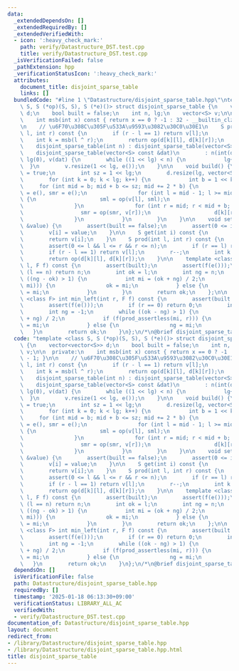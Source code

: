 ```yaml
---
data:
  _extendedDependsOn: []
  _extendedRequiredBy: []
  _extendedVerifiedWith:
  - icon: ':heavy_check_mark:'
    path: verify/Datastructure_DST.test.cpp
    title: verify/Datastructure_DST.test.cpp
  _isVerificationFailed: false
  _pathExtension: hpp
  _verificationStatusIcon: ':heavy_check_mark:'
  attributes:
    document_title: disjoint_sparse_table
    links: []
  bundledCode: "#line 1 \"Datastructure/disjoint_sparse_table.hpp\"\ntemplate <class\
    \ S, S (*op)(S, S), S (*e)()> struct disjoint_sparse_table {\n    vector<vector<S>>\
    \ d;\n    bool built = false;\n    int n, lg;\n    vector<S> v;\n\n  private:\n\
    \    int msb(int x) const { return x == 0 ? -1 : 32 - __builtin_clz(x) - 1; }\n\
    \n    // \u6F70\u308C\u305F\u533A\u9593\u3082\u30C0\u30E1\n    S prod_assertless(int\
    \ l, int r) const {\n        if (r - l == 1) return v[l];\n        r--;\n    \
    \    int k = msb(l ^ r);\n        return op(d[k][l], d[k][r]);\n    }\n\n  public:\n\
    \    disjoint_sparse_table(int n) : disjoint_sparse_table(vector<S>(n, e())) {}\n\
    \    disjoint_sparse_table(vector<S> const &dat)\n        : n(int(dat.size())),\
    \ lg(0), v(dat) {\n        while ((1 << lg) < n) {\n            lg++;\n      \
    \  }\n        v.resize(1 << lg, e());\n    }\n\n    void build() {\n        built\
    \ = true;\n        int sz = 1 << lg;\n        d.resize(lg, vector<S>(sz, e()));\n\
    \        for (int k = 0; k < lg; k++) {\n            int b = 1 << k;\n       \
    \     for (int mid = b; mid + b <= sz; mid += 2 * b) {\n                S sml\
    \ = e(), smr = e();\n                for (int l = mid - 1; l >= mid - b; l--)\
    \ {\n                    sml = op(v[l], sml);\n                    d[k][l] = sml;\n\
    \                }\n                for (int r = mid; r < mid + b; r++) {\n  \
    \                  smr = op(smr, v[r]);\n                    d[k][r] = smr;\n\
    \                }\n            }\n        }\n    }\n\n    void set(int i, S const\
    \ &value) {\n        assert(built == false);\n        assert(0 <= i && i < n);\n\
    \        v[i] = value;\n    }\n\n    S get(int i) const {\n        assert(built);\n\
    \        return v[i];\n    }\n    S prod(int l, int r) const {\n        assert(built);\n\
    \        assert(0 <= l && l <= r && r <= n);\n        if (r == l) return e();\n\
    \        if (r - l == 1) return v[l];\n        r--;\n        int k = msb(l ^ r);\n\
    \        return op(d[k][l], d[k][r]);\n    }\n\n    template <class F> int max_right(int\
    \ l, F f) const {\n        assert(built);\n        assert(f(e()));\n        if\
    \ (l == n) return n;\n        int ok = l;\n        int ng = n;\n        while\
    \ ((ng - ok) > 1) {\n            int mi = (ok + ng) / 2;\n            if (f(prod_assertless(l,\
    \ mi))) {\n                ok = mi;\n            } else {\n                ng\
    \ = mi;\n            }\n        }\n        return ok;\n    };\n\n    template\
    \ <class F> int min_left(int r, F f) const {\n        assert(built == true);\n\
    \        assert(f(e()));\n        if (r == 0) return 0;\n        int ok = r;\n\
    \        int ng = -1;\n        while ((ok - ng) > 1) {\n            int mi = (ok\
    \ + ng) / 2;\n            if (f(prod_assertless(mi, r))) {\n                ok\
    \ = mi;\n            } else {\n                ng = mi;\n            }\n     \
    \   }\n        return ok;\n    }\n};\n/*\n@brief disjoint_sparse_table\n*/\n"
  code: "template <class S, S (*op)(S, S), S (*e)()> struct disjoint_sparse_table\
    \ {\n    vector<vector<S>> d;\n    bool built = false;\n    int n, lg;\n    vector<S>\
    \ v;\n\n  private:\n    int msb(int x) const { return x == 0 ? -1 : 32 - __builtin_clz(x)\
    \ - 1; }\n\n    // \u6F70\u308C\u305F\u533A\u9593\u3082\u30C0\u30E1\n    S prod_assertless(int\
    \ l, int r) const {\n        if (r - l == 1) return v[l];\n        r--;\n    \
    \    int k = msb(l ^ r);\n        return op(d[k][l], d[k][r]);\n    }\n\n  public:\n\
    \    disjoint_sparse_table(int n) : disjoint_sparse_table(vector<S>(n, e())) {}\n\
    \    disjoint_sparse_table(vector<S> const &dat)\n        : n(int(dat.size())),\
    \ lg(0), v(dat) {\n        while ((1 << lg) < n) {\n            lg++;\n      \
    \  }\n        v.resize(1 << lg, e());\n    }\n\n    void build() {\n        built\
    \ = true;\n        int sz = 1 << lg;\n        d.resize(lg, vector<S>(sz, e()));\n\
    \        for (int k = 0; k < lg; k++) {\n            int b = 1 << k;\n       \
    \     for (int mid = b; mid + b <= sz; mid += 2 * b) {\n                S sml\
    \ = e(), smr = e();\n                for (int l = mid - 1; l >= mid - b; l--)\
    \ {\n                    sml = op(v[l], sml);\n                    d[k][l] = sml;\n\
    \                }\n                for (int r = mid; r < mid + b; r++) {\n  \
    \                  smr = op(smr, v[r]);\n                    d[k][r] = smr;\n\
    \                }\n            }\n        }\n    }\n\n    void set(int i, S const\
    \ &value) {\n        assert(built == false);\n        assert(0 <= i && i < n);\n\
    \        v[i] = value;\n    }\n\n    S get(int i) const {\n        assert(built);\n\
    \        return v[i];\n    }\n    S prod(int l, int r) const {\n        assert(built);\n\
    \        assert(0 <= l && l <= r && r <= n);\n        if (r == l) return e();\n\
    \        if (r - l == 1) return v[l];\n        r--;\n        int k = msb(l ^ r);\n\
    \        return op(d[k][l], d[k][r]);\n    }\n\n    template <class F> int max_right(int\
    \ l, F f) const {\n        assert(built);\n        assert(f(e()));\n        if\
    \ (l == n) return n;\n        int ok = l;\n        int ng = n;\n        while\
    \ ((ng - ok) > 1) {\n            int mi = (ok + ng) / 2;\n            if (f(prod_assertless(l,\
    \ mi))) {\n                ok = mi;\n            } else {\n                ng\
    \ = mi;\n            }\n        }\n        return ok;\n    };\n\n    template\
    \ <class F> int min_left(int r, F f) const {\n        assert(built == true);\n\
    \        assert(f(e()));\n        if (r == 0) return 0;\n        int ok = r;\n\
    \        int ng = -1;\n        while ((ok - ng) > 1) {\n            int mi = (ok\
    \ + ng) / 2;\n            if (f(prod_assertless(mi, r))) {\n                ok\
    \ = mi;\n            } else {\n                ng = mi;\n            }\n     \
    \   }\n        return ok;\n    }\n};\n/*\n@brief disjoint_sparse_table\n*/"
  dependsOn: []
  isVerificationFile: false
  path: Datastructure/disjoint_sparse_table.hpp
  requiredBy: []
  timestamp: '2025-01-18 06:13:30+09:00'
  verificationStatus: LIBRARY_ALL_AC
  verifiedWith:
  - verify/Datastructure_DST.test.cpp
documentation_of: Datastructure/disjoint_sparse_table.hpp
layout: document
redirect_from:
- /library/Datastructure/disjoint_sparse_table.hpp
- /library/Datastructure/disjoint_sparse_table.hpp.html
title: disjoint_sparse_table
---
```

